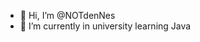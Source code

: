 - 👋 Hi, I’m @NOTdenNes
- 🌱 I’m currently in university learning Java

<!---
NOTdenNes/NOTdenNes is a ✨ special ✨ repository because its `README.md` (this file) appears on your GitHub profile.
You can click the Preview link to take a look at your changes.
--->
